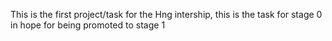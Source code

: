 This is the first project/task for the Hng intership, this is the task for stage 0 in hope for being promoted to stage 1
